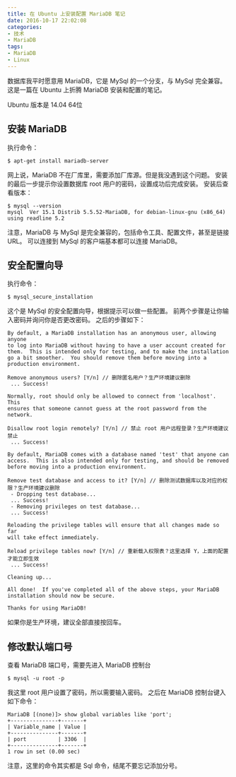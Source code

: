 ```yaml
---
title: 在 Ubuntu 上安装配置 MariaDB 笔记
date: 2016-10-17 22:02:08
categories:
- 技术
- MariaDB
tags:
- MariaDB
- Linux
---
```

数据库我平时愿意用 MariaDB，它是 MySql 的一个分支，与 MySql 完全兼容。
这是一篇在 Ubuntu 上折腾 MariaDB 安装和配置的笔记。

<!-- more -->

Ubuntu 版本是 14.04 64位

## 安装 MariaDB ##

执行命令：

```
$ apt-get install mariadb-server
```

网上说，MariaDB 不在厂库里，需要添加厂库源。但是我没遇到这个问题。
安装的最后一步提示你设置数据库 root 用户的密码，设置成功后完成安装。
安装后查看版本：

```
$ mysql --version
mysql  Ver 15.1 Distrib 5.5.52-MariaDB, for debian-linux-gnu (x86_64) using readline 5.2
```

注意，MariaDB 与 MySql 是完全兼容的，包括命令工具、配置文件，甚至是链接URL。
可以连接到 MySql 的客户端基本都可以连接 MariaDB。

## 安全配置向导 ##

执行命令：

```
$ mysql_secure_installation
```

这个是 MySql 的安全配置向导，根据提示可以做一些配置。
前两个步骤是让你输入密码并询问你是否更改密码。
之后的步骤如下：

```
By default, a MariaDB installation has an anonymous user, allowing anyone
to log into MariaDB without having to have a user account created for
them.  This is intended only for testing, and to make the installation
go a bit smoother.  You should remove them before moving into a
production environment.

Remove anonymous users? [Y/n] // 删除匿名用户？生产环境建议删除
 ... Success!

Normally, root should only be allowed to connect from 'localhost'.  This
ensures that someone cannot guess at the root password from the network.

Disallow root login remotely? [Y/n] // 禁止 root 用户远程登录？生产环境建议禁止
 ... Success!

By default, MariaDB comes with a database named 'test' that anyone can
access.  This is also intended only for testing, and should be removed
before moving into a production environment.

Remove test database and access to it? [Y/n] // 删除测试数据库以及对应的权限？生产环境建议删除
 - Dropping test database...
 ... Success!
 - Removing privileges on test database...
 ... Success!

Reloading the privilege tables will ensure that all changes made so far
will take effect immediately.

Reload privilege tables now? [Y/n] // 重新载入权限表？这里选择 Y，上面的配置才能立即生效
 ... Success!

Cleaning up...

All done!  If you've completed all of the above steps, your MariaDB
installation should now be secure.

Thanks for using MariaDB!
```

如果你是生产环境，建议全部直接按回车。

## 修改默认端口号 ##

查看 MariaDB 端口号，需要先进入 MariaDB 控制台

```
$ mysql -u root -p
```

我这里 root 用户设置了密码，所以需要输入密码。
之后在 MariaDB 控制台键入如下命令：

```
MariaDB [(none)]> show global variables like 'port';
+---------------+-------+
| Variable_name | Value |
+---------------+-------+
| port          | 3306  |
+---------------+-------+
1 row in set (0.00 sec)
```

注意，这里的命令其实都是 Sql 命令，结尾不要忘记添加分号。
